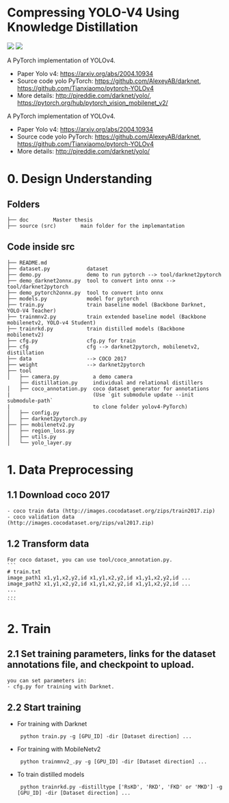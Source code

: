 # Compressing YOLO-V4 Using Knowledge Distillation

![](https://img.shields.io/static/v1?label=python&message=3.6|3.7&color=blue)
![](https://img.shields.io/static/v1?label=pytorch&message=1.4&color=<COLOR>)

A PyTorch implementation of YOLOv4.
- Paper Yolo v4: https://arxiv.org/abs/2004.10934
- Source code yolo PyTorch: https://github.com/AlexeyAB/darknet, https://github.com/Tianxiaomo/pytorch-YOLOv4
- More details: http://pjreddie.com/darknet/yolo/, https://pytorch.org/hub/pytorch_vision_mobilenet_v2/

A PyTorch implementation of YOLOv4.
- Paper Yolo v4: https://arxiv.org/abs/2004.10934
- Source code yolo PyTorch: https://github.com/AlexeyAB/darknet, https://github.com/Tianxiaomo/pytorch-YOLOv4
- More details: http://pjreddie.com/darknet/yolo/

# 0. Design Understanding
## Folders
```
├── doc        Master thesis
├── source (src)        main folder for the implemantation
```
## Code inside src
```
├── README.md
├── dataset.py            dataset
├── demo.py               demo to run pytorch --> tool/darknet2pytorch
├── demo_darknet2onnx.py  tool to convert into onnx --> tool/darknet2pytorch
├── demo_pytorch2onnx.py  tool to convert into onnx
├── models.py             model for pytorch
├── train.py              train baseline model (Backbone Darknet, YOLO-V4 Teacher)
├── trainmnv2.py          train extended baseline model (Backbone mobilenetv2, YOLO-v4 Student)
├── trainrkd.py           train distilled models (Backbone mobilenetv2)
├── cfg.py                cfg.py for train
├── cfg                   cfg --> darknet2pytorch, mobilenetv2, distillation
├── data                  --> COCO 2017
├── weight                --> darknet2pytorch
├── tool
│   ├── camera.py           a demo camera
    ├── distillation.py     individual and relational distillers
│   ├── coco_annotation.py  coco dataset generator for annotations 
|                           (Use `git submodule update --init submodule-path` 
|                           to clone folder yolov4-PyTorch)
│   ├── config.py
│   ├── darknet2pytorch.py
├── ├── mobilenetv2.py
│   ├── region_loss.py
│   ├── utils.py
│   └── yolo_layer.py
```

# 1. Data Preprocessing
## 1.1 Download coco 2017
    - coco train data (http://images.cocodataset.org/zips/train2017.zip)
    - coco validation data (http://images.cocodataset.org/zips/val2017.zip)
## 1.2 Transform data
    For coco dataset, you can use tool/coco_annotation.py.
    ```
    # train.txt
    image_path1 x1,y1,x2,y2,id x1,y1,x2,y2,id x1,y1,x2,y2,id ...
    image_path2 x1,y1,x2,y2,id x1,y1,x2,y2,id x1,y1,x2,y2,id ...
    ...
    ...
    ```
# 2. Train
## 2.1 Set training parameters, links for the dataset annotations file, and checkpoint to upload.
    you can set parameters in:
    - cfg.py for training with Darknet.
    
## 2.2 Start training
- For training with Darknet 
    ```
     python train.py -g [GPU_ID] -dir [Dataset direction] ...
    ```
- For training with MobileNetv2 
    ```
     python trainmnv2_.py -g [GPU_ID] -dir [Dataset direction] ...
    ```
- To train distilled models 
    ```
     python trainrkd.py -distilltype ['RsKD', 'RKD', 'FKD' or 'MKD'] -g [GPU_ID] -dir [Dataset direction] ...
    ```
